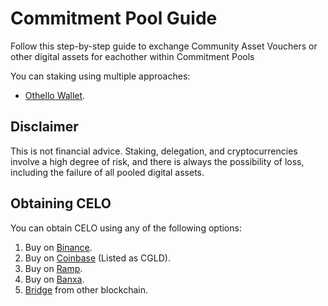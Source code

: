 # Commitment Pool Guide

Follow this step-by-step guide to exchange Community Asset Vouchers or other digital assets for eachother within Commitment Pools

You can staking using multiple approaches:

* [Othello Wallet](../othello).

## Disclaimer

This is not financial advice. Staking, delegation, and cryptocurrencies involve a high degree of risk, and there is always the possibility of loss, including the failure of all pooled digital assets.

## Obtaining CELO

You can obtain CELO using any of the following options:

1. Buy on [Binance](https://www.binance.com).
2. Buy on [Coinbase](https://www.coinbase.com) (Listed as CGLD).
3. Buy on [Ramp](https://ramp.network/).
4. Buy on [Banxa](https://banxa.com/).
5. [Bridge](https://docs.celo.org/protocol/bridge#bridges-available-on-celo) from other blockchain.